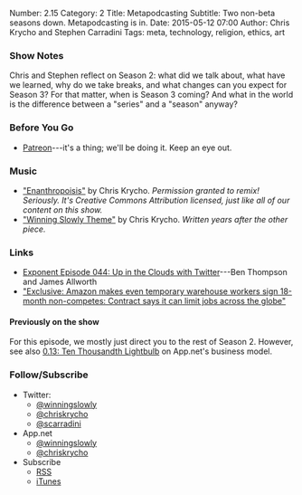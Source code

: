 Number: 2.15
Category: 2
Title: Metapodcasting
Subtitle: Two non-beta seasons down. Metapodcasting is in.
Date: 2015-05-12 07:00
Author: Chris Krycho and Stephen Carradini
Tags: meta, technology, religion, ethics, art

### Show Notes

Chris and Stephen reflect on Season 2: what did we talk about, what have we learned, why do we take breaks, and what changes can you expect for Season 3? For that matter, when is Season 3 coming? And what in the world is the difference between a "series" and a "season" anyway?

### Before You Go

  - [Patreon](https://www.patreon.com)---it's a thing; we'll be doing it. Keep an eye out.

### Music

  - ["Enanthropoisis"](http://https://soundcloud.com/chriskrycho/enanthropoisis) by Chris Krycho. *Permission granted to remix! Seriously. It's Creative Commons Attribution licensed, just like all of our content on this show.*
  - ["Winning Slowly Theme"](https://soundcloud.com/chriskrycho/winning-slowly) by Chris Krycho. *Written years after the other piece.*

### Links

  - [Exponent Episode 044: Up in the Clouds with Twitter](http://exponent.fm/episode-044-up-in-the-clouds-with-twitter/)---Ben Thompson and James Allworth
  - ["Exclusive: Amazon makes even temporary warehouse workers sign 18-month non-competes: Contract says it can limit jobs across the globe"](http://www.theverge.com/2015/3/26/8280309/amazon-warehouse-jobs-exclusive-noncompete-contracts)

#### Previously on the show

For this episode, we mostly just direct you to the rest of Season 2. However, see also [0.13: Ten Thousandth Lightbulb](http://www.winningslowly.org/2014/05/ten-thousandth-lightbulb/) on App.net's business model.

### Follow/Subscribe

  - Twitter:
      + [@winningslowly](https://www.twitter.com/winningslowly)
      + [@chriskrycho](https://www.twitter.com/chriskrycho)
      + [@scarradini](https://www.twitter.com/scarradini)
  - App.net
      + [@winningslowly](https://alpha.app.net/winningslowly)
      + [@chriskrycho](https://alpha.app.net/chriskrycho)
  - Subscribe
      + [RSS](http://www.winningslowly.org/feed.xml)
      + [iTunes](https://itunes.apple.com/us/podcast/winning-slowly/id807603957?mt=2)
